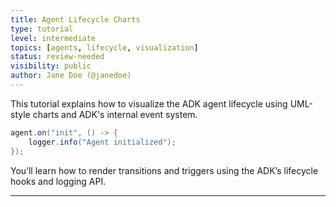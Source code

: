 ```yaml
---
title: Agent Lifecycle Charts
type: tutorial
level: intermediate
topics: [agents, lifecycle, visualization]
status: review-needed
visibility: public
author: Jane Doe (@janedoe)
---
```


This tutorial explains how to visualize the ADK agent lifecycle using UML-style charts and ADK's internal event system.

```java
agent.on("init", () -> {
    logger.info("Agent initialized");
});
```
You’ll learn how to render transitions and triggers using the ADK’s lifecycle hooks and logging API.

---